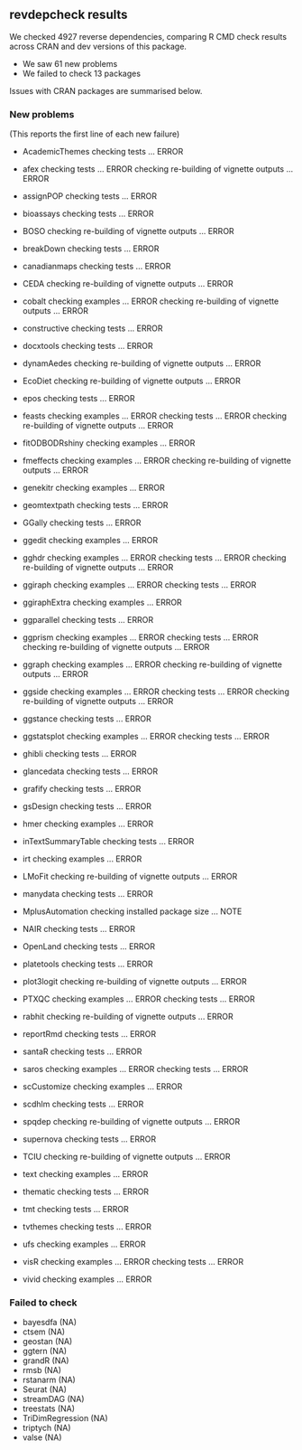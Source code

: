 ## revdepcheck results

We checked 4927 reverse dependencies, comparing R CMD check results across CRAN and dev versions of this package.

 * We saw 61 new problems
 * We failed to check 13 packages

Issues with CRAN packages are summarised below.

### New problems
(This reports the first line of each new failure)

* AcademicThemes
  checking tests ... ERROR

* afex
  checking tests ... ERROR
  checking re-building of vignette outputs ... ERROR

* assignPOP
  checking tests ... ERROR

* bioassays
  checking tests ... ERROR

* BOSO
  checking re-building of vignette outputs ... ERROR

* breakDown
  checking tests ... ERROR

* canadianmaps
  checking tests ... ERROR

* CEDA
  checking re-building of vignette outputs ... ERROR

* cobalt
  checking examples ... ERROR
  checking re-building of vignette outputs ... ERROR

* constructive
  checking tests ... ERROR

* docxtools
  checking tests ... ERROR

* dynamAedes
  checking re-building of vignette outputs ... ERROR

* EcoDiet
  checking re-building of vignette outputs ... ERROR

* epos
  checking tests ... ERROR

* feasts
  checking examples ... ERROR
  checking tests ... ERROR
  checking re-building of vignette outputs ... ERROR

* fitODBODRshiny
  checking examples ... ERROR

* fmeffects
  checking examples ... ERROR
  checking re-building of vignette outputs ... ERROR

* genekitr
  checking examples ... ERROR

* geomtextpath
  checking tests ... ERROR

* GGally
  checking tests ... ERROR

* ggedit
  checking examples ... ERROR

* gghdr
  checking examples ... ERROR
  checking tests ... ERROR
  checking re-building of vignette outputs ... ERROR

* ggiraph
  checking examples ... ERROR
  checking tests ... ERROR

* ggiraphExtra
  checking examples ... ERROR

* ggparallel
  checking tests ... ERROR

* ggprism
  checking examples ... ERROR
  checking tests ... ERROR
  checking re-building of vignette outputs ... ERROR

* ggraph
  checking examples ... ERROR
  checking re-building of vignette outputs ... ERROR

* ggside
  checking examples ... ERROR
  checking tests ... ERROR
  checking re-building of vignette outputs ... ERROR

* ggstance
  checking tests ... ERROR

* ggstatsplot
  checking examples ... ERROR
  checking tests ... ERROR

* ghibli
  checking tests ... ERROR

* glancedata
  checking tests ... ERROR

* grafify
  checking tests ... ERROR

* gsDesign
  checking tests ... ERROR

* hmer
  checking examples ... ERROR

* inTextSummaryTable
  checking tests ... ERROR

* irt
  checking examples ... ERROR

* LMoFit
  checking re-building of vignette outputs ... ERROR

* manydata
  checking tests ... ERROR

* MplusAutomation
  checking installed package size ... NOTE

* NAIR
  checking tests ... ERROR

* OpenLand
  checking tests ... ERROR

* platetools
  checking tests ... ERROR

* plot3logit
  checking re-building of vignette outputs ... ERROR

* PTXQC
  checking examples ... ERROR
  checking tests ... ERROR

* rabhit
  checking re-building of vignette outputs ... ERROR

* reportRmd
  checking tests ... ERROR

* santaR
  checking tests ... ERROR

* saros
  checking examples ... ERROR
  checking tests ... ERROR

* scCustomize
  checking examples ... ERROR

* scdhlm
  checking tests ... ERROR

* spqdep
  checking re-building of vignette outputs ... ERROR

* supernova
  checking tests ... ERROR

* TCIU
  checking re-building of vignette outputs ... ERROR

* text
  checking examples ... ERROR

* thematic
  checking tests ... ERROR

* tmt
  checking tests ... ERROR

* tvthemes
  checking tests ... ERROR

* ufs
  checking examples ... ERROR

* visR
  checking examples ... ERROR
  checking tests ... ERROR

* vivid
  checking examples ... ERROR

### Failed to check

* bayesdfa         (NA)
* ctsem            (NA)
* geostan          (NA)
* ggtern           (NA)
* grandR           (NA)
* rmsb             (NA)
* rstanarm         (NA)
* Seurat           (NA)
* streamDAG        (NA)
* treestats        (NA)
* TriDimRegression (NA)
* triptych         (NA)
* valse            (NA)
